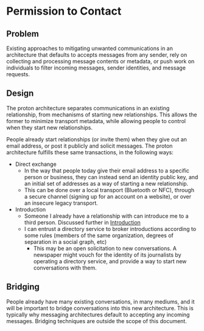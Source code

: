 # Permission to Contact

## Problem

Existing approaches to mitigating unwanted communications in an architecture that defaults to accepts messages from any sender, rely on collecting and processing message contents or metadata, or push work on individuals to filter incoming messages, sender identities, and message requests.


## Design

The proton architecture separates communications in an existing relationship, from mechanisms of starting new relationships. This allows the former to minimize transport metadata, while allowing people to control when they start new relationships.

People already start relationships (or invite them) when they give out an email address, or post it publicly and solicit messages. The proton architecture fulfills these same transactions, in the following ways:

* Direct exchange
	* In the way that people today give their email address to a specific person or business, they can instead send an identity public key, and an initial set of addresses as a way of starting a new relationship. 
	* This can be done over a local transport (Bluetooth or NFC), through a secure channel (signing up for an account on a website), or over an insecure legacy transport.
* Introduction
	* Someone I already have a relationship with can introduce me to a third person. Discussed further in [Introduction]()
	* I can entrust a directory service to broker introductions according to some rules (members of the same organization, degrees of separation in a social graph, etc)
		* This may be an open solicitation to new conversations. A newspaper might vouch for the identity of its journalists by operating a directory service, and provide a way to start new conversations with them. 

## Bridging

People already have many existing conversations, in many mediums, and it will be important to bridge conversations into this new architecture. This is typically why messaging architectures default to accepting any incoming messages. Bridging techniques are outside the scope of this document. 
